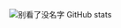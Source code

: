 ![别看了没名字 GitHub stats](https://github-readme-stats.vercel.app/api?username=xjjnhpy&show_icons=true&theme=highcontrast)
